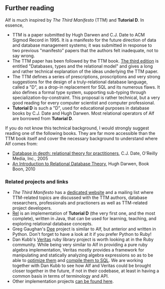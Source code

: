 ## Further reading

Alf is much inspired by *The Third Manifesto* (TTM) and **Tutorial D**. In essence, 

* TTM is a paper submitted by Hugh Darwen and C.J. Date to ACM Sigmod Record in 1995. It is a manifesto for the future direction of data and database management systems; it was submitted in response to two previous "manifesto" papers that the authors felt inadequate, not to say wrong.
* The TTM paper has been followed by the TTM book. [The third edition](http://books.google.com/books/about/Databases_types_and_the_relational_model.html?id=X85QAAAAMAAJ) is entitled "Databases, types and the relational model" and gives a long and rather technical explanation of the ideas underlying the TTM paper.
* The TTM defines a series of prescriptions, proscriptions and very strong suggestions for the design of a truly-relational database language, called a "D", as a drop-in replacement for SQL and its numerous flaws. It also defines a formal type system, supporting sub-typing through specialization-by-constraint. This proposal is rather technical, but a very good reading for every computer scientist and computer professional.
* **Tutorial D** is such a "D", used for educational purposes in database books by C.J. Date and Hugh Darwen. Most relational operators of Alf are borrowed from **Tutorial D**.

If you do not know this technical background, I would strongly suggest reading one of the following books. They are far more accessible than the TTM book itself and cover the necessary background to understand where Alf comes from:

* [Database in depth: relational theory for practitioners](http://books.google.com/books?id=FU7uuHc3oNcC&source=gbs_similarbooks), C.J. Date, O'Reilly Media, Inc., 2005
* [An Introduction to Relational Database Theory](http://bookboon.com/uk/textbooks/it/an-introduction-to-relational-database-theory), Hugh Darwen, Book Boon, 2010

### Related projects and links

* *The Third Manifesto* has a [dedicated website](http://thethirdmanifesto.com/) and a mailing list where TTM-related topics are discussed with the TTM authors, database researchers, professionals and practioners as well as TTM-related project developers.
* [Rel](http://dbappbuilder.sourceforge.net/Rel.php) is an implementation of **Tutorial D** (the very first one, and the most complete), written in Java, that can be used for learning, teaching, and exploring relational database concepts. 
* Greg Gaughan's [Dee](http://www.quicksort.co.uk/) project is similar to Alf, but anterior and written in Python. Don't forget to have a look at it if you prefer Python to Ruby!
* Dan Kubb's [Veritas](https://github.com/dkubb/veritas) ruby library project is worth looking at in the Ruby community. While being very similar to Alf in providing a pure ruby algebra implementation, Veritas mostly provides a framework for manipulating and statically analyzing algebra expressions so as to be able to [optimize them](https://github.com/dkubb/veritas-optimizer) and [compile them to SQL](https://github.com/dkubb/veritas-sql-generator). We are working together with Dan Kubb to see how Alf and Veritas could be brought closer together in the future, if not in their codebase, at least in having a common basis in terms of terminology and API.
* Other implementation projects [can be found here](http://www.dcs.warwick.ac.uk/~hugh/TTM/Projects.html).


